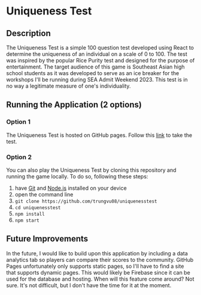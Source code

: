 # Uniqueness Test

## Description

The Uniqueness Test is a simple 100 question test developed using React to determine the uniqueness of an individual on a scale of 0 to 100. The test was inspired by the popular Rice Purity test and designed for the purpose of entertainment. The target audience of this game is Southeast Asian high school students as it was developed to serve as an ice breaker for the workshops I'll be running during SEA Admit Weekend 2023. This test is in no way a legitimate measure of one's individuality.

## Running the Application (2 options)

### Option 1

The Uniqueness Test is hosted on GitHub pages. Follow this [link](https://trungvu08.github.io/uniquenesstest/) to take the test.

### Option 2

You can also play the Uniqueness Test by cloning this repository and running the game locally. To do so, following these steps:

1. have [Git](https://git-scm.com/downloads) and [Node.js](https://nodejs.org/en) installed on your device
3. open the command line
4. `git clone https://github.com/trungvu08/uniquenesstest`
5. `cd uniquenesstest`
6. `npm install`
7. `npm start`

## Future Improvements

In the future, I would like to build upon this application by including a data analytics tab so players can compare their scores to the community. GitHub Pages unfortunately only supports static pages, so I'll have to find a site that supports dynamic pages. This would likely be Firebase since it can be used for the database and hosting. When will this feature come around? Not sure. It's not difficult, but I don't have the time for it at the moment.
